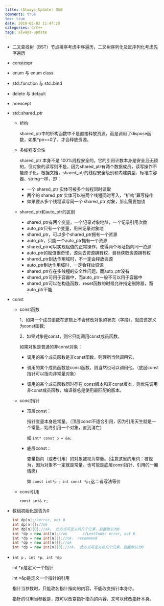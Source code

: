 ```yaml
---
title: (Always-Update) 琐碎
comments: true
toc: true
date: 2018-02-02 11:47:20
categories: C/C++
tags: always-update
---
```


- 二叉查找树（BST）节点排序考虑中序遍历，二叉树序列化及反序列化考虑先序遍历

- constexpr

- enum 与 enum class

- std::function 与 std::bind

- delete 与 default

- noexcept

- std::shared_ptr

    - 析构

        shared_ptr中的析构函数中不是直接释放资源，而是调用了dispose函数，如果*pn==0了，才会释放资源。

    -  多线程安全性

        shared_ptr 本身不是 100%线程安全的。它的引用计数本身是安全且无锁的，但对象的读写则不是，因为shared_ptr有两个数据成员，读写操作不能原子化。根据文档，shared_ptr的线程安全级别和内建类型、标准库容器、string一样，即：

        * 一个 shared_ptr 实体可被多个线程同时读取
        * 两个的 shared_ptr 实体可以被两个线程同时写入，“析构”算写操作
        * 如果要从多个线程读写同一个 shared_ptr 对象，那么需要加锁

    - shared_ptr和auto_ptr的区别

        - shared_ptr有两个变量，一个记录对象地址，一个记录引用次数
        - auto_ptr只有一个变量，用来记录对象地
        - shared_ptr，可以多个shared_ptr拥有一个资源
        - auto_ptr，只能一个auto_ptr拥有一个资源
        - shared_ptr可以实现赋值的正常操作，使得两个地址指向同一资源
        - auto_ptr的赋值很奇怪，源失去资源拥有权，目标获取资源拥有权
        - shared_ptr到达作用域时，不一定会释放资源
        - auto_ptr到达作用域时，一定会释放资源
        - shared_ptr存在多线程的安全性问题，而auto_ptr没有
        - shared_ptr可用于容器中，而auto_ptr一般不可以用于容器中
        - shared_ptr可以在构造函数、reset函数的时候允许指定删除器，而auto_ptr不能

- const

    - const函数

        1、如果一个成员函数在逻辑上不会修改对象的状态（字段），就应该定义为const函数;

        2、如果对象是const，则它只能调用const成员函数。

        如果对象是普通的非const对象：

        - 调用的某个成员函数是非const函数，则理所当然调用它。

        - 调用的某个成员函数是const函数，则当然也可以调用他。（底层const指针可以指向非常量对象）

        - 调用的某个成员函数同时存在 const版本和非const版本，则优先调用非const成员函数，编译器总是使用最匹配的版本。

    - const指针

        - 顶层const：

            指针变量本身是常量。（顶层const不适合引用，因为引用天生就是一个常量，始终引用一个对象，直到消亡）

            如 `int* const p = &a;`

        - 底层const：

            变量指向（或者引用）的对象被视为常量。(注意这里的用词：被视为，因为对象不一定就是常量，也可能是底层const指针、引用的一厢情愿)

            如 `const int*p ;` `int const *p;`这二者写法等价

    - const引用

        `const int& r;`

- 数组初始化是否为0

    ```c++
    int dp[n];//error, not 0
    int dp[n]{};//ok
    int dp[n]{0};//ok， 此方式可定义前几个元素，后面默认为0
    int *dp = new int[n];//ok       //LeetCode: error, not 0
    int *dp = new int[n]();//ok， recommend
    int *dp = new int[n]{};//ok
    int *dp = new int[n]{0};//ok， 此方式可定义前几个元素，后面默认为0
    ```

- `int p` 、`int *p`、`int *&p`

    int *p是定义一个指针

    int *&p是定义一个指针的引用

    指针当参数时，只能改名指针指向的内容，不能改变指针本身你。

    指针的引用当参数是，既可以改变指针指向的内容，又可以修改指针本身。